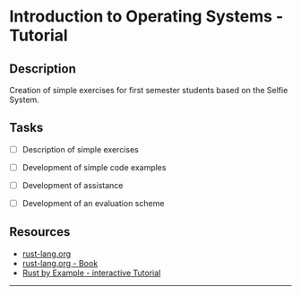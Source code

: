 # Introduction to Operating Systems - Tutorial

## Description

Creation of simple exercises for first semester students based on the Selfie System.


## Tasks

- [ ] Description of simple exercises
- [ ] Development of simple code examples
- [ ] Development of assistance
- [ ] Development of an evaluation scheme


## Resources

- [rust-lang.org](https://www.rust-lang.org/learn)
- [rust-lang.org - Book](https://doc.rust-lang.org/book/title-page.html)
- [Rust by Example - interactive Tutorial](https://doc.rust-lang.org/stable/rust-by-example/index.html)

---



